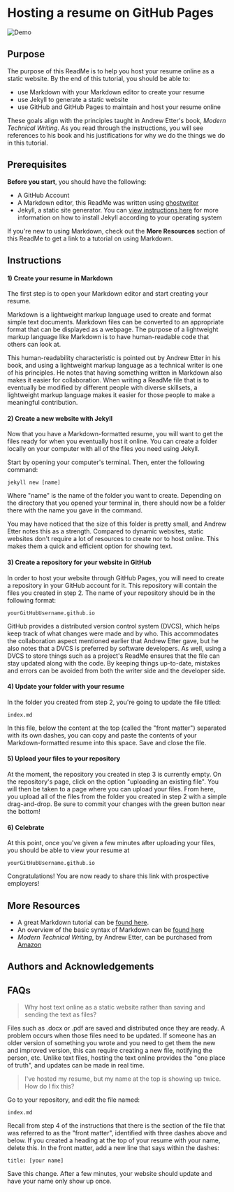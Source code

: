 # Hosting a resume on GitHub Pages

![Demo](https://github.com/gonzal15/gonzal15.github.io/blob/main/A2%20Gif.gif)

## Purpose

The purpose of this ReadMe is to help you host your resume online as a static website. By the end of this tutorial, you should be able to:
- use Markdown with your Markdown editor to create your resume
- use Jekyll to generate a static website
- use GitHub and GitHub Pages to maintain and host your resume online

These goals align with the principles taught in Andrew Etter's book, *Modern Technical Writing*. As you read through the instructions, you will see references to his book and his justifications for why we do the things we do in this tutorial.

## Prerequisites

**Before you start**, you should have the following:

- A GitHub Account
- A Markdown editor, this ReadMe was written using [ghostwriter](https://github.com/KDE/ghostwriter)
- Jekyll, a static site generator. You can [view instructions here](https://jekyllrb.com/docs/installation/) for more information on how to install Jekyll according to your operating system

If you're new to using Markdown, check out the **More Resources** section of this ReadMe to get a link to a tutorial on using Markdown.

## Instructions

#### 1) Create your resume in Markdown

The first step is to open your Markdown editor and start creating your resume.

Markdown is a lightweight markup language used to create and format simple text documents. Markdown files can be converted to an appropriate format that can be displayed as a webpage. The purpose of a lightweight markup language like Markdown is to have human-readable code that others can look at.

This human-readability characteristic is pointed out by Andrew Etter in his book, and using a lightweight markup language as a technical writer is one of his principles. He notes that having something written in Markdown also makes it easier for collaboration. When writing a ReadMe file that is to eventually be modified by different people with diverse skillsets, a lightweight markup language makes it easier for those people to make a meaningful contribution.

#### 2) Create a new website with Jekyll

Now that you have a Markdown-formatted resume, you will want to get the files ready for when you eventually host it online. You can create a folder locally on your computer with all of the files you need using Jekyll.

Start by opening your computer's terminal. Then, enter the following command:  
```
jekyll new [name]
```
Where "name" is the name of the folder you want to create. Depending on the directory that you opened your terminal in, there should now be a folder there with the name you gave in the command.

You may have noticed that the size of this folder is pretty small, and Andrew Etter notes this as a strength. Compared to dynamic websites, static websites don't require a lot of resources to create nor to host online. This makes them a quick and efficient option for showing text.

#### 3) Create a repository for your website in GitHub

In order to host your website through GitHub Pages, you will need to create a repository in your GitHub account for it. This repository will contain the files you created in step 2. The name of your repository should be in the following format:
```
yourGitHubUsername.github.io
```

GitHub provides a distributed version control system (DVCS), which helps keep track of what changes were made and by who. This accommodates the collaboration aspect mentioned earlier that Andrew Etter gave, but he also notes that a DVCS is preferred by software developers. As well, using a DVCS to store things such as a project's ReadMe ensures that the file can stay updated along with the code. By keeping things up-to-date, mistakes and errors can be avoided from both the writer side and the developer side.

#### 4) Update your folder with your resume

In the folder you created from step 2, you're going to update the file titled:
```
index.md
```

In this file, below the content at the top (called the "front matter") separated with its own dashes, you can copy and paste the contents of your Markdown-formatted resume into this space. Save and close the file.

#### 5) Upload your files to your repository

At the moment, the repository you created in step 3 is currently empty. On the repository's page, click on the option "uploading an existing file". You will then be taken to a page where you can upload your files. From here, you upload all of the files from the folder you created in step 2 with a simple drag-and-drop. Be sure to commit your changes with the green button near the bottom!

#### 6) Celebrate

At this point, once you've given a few minutes after uploading your files, you should be able to view your resume at
```
yourGitHubUsername.github.io
```

Congratulations! You are now ready to share this link with prospective employers!

## More Resources

- A great Markdown tutorial can be [found here](https://www.markdowntutorial.com/).
- An overview of the basic syntax of Markdown can be [found here](https://www.markdownguide.org/basic-syntax/)
- *Modern Technical Writing*, by Andrew Etter, can be purchased from [Amazon](https://www.amazon.ca/Modern-Technical-Writing-Introduction-Documentation-ebook/dp/B01A2QL9SS)

## Authors and Acknowledgements

## FAQs

> Why host text online as a static website rather than saving and sending the text as files?

Files such as .docx or .pdf are saved and distributed once they are ready. A problem occurs when those files need to be updated. If someone has an older version of something you wrote and you need to get them the new and improved version, this can require creating a new file, notifying the person, etc. Unlike text files, hosting the text online provides the "one place of truth", and updates can be made in real time.

> I've hosted my resume, but my name at the top is showing up twice. How do I fix this?

Go to your repository, and edit the file named:
```
index.md
```
Recall from step 4 of the instructions that there is the section of the file that was referred to as the "front matter", identified with three dashes above and below. If you created a heading at the top of your resume with your name, delete this. In the front matter, add a new line that says within the dashes:
```
title: [your name]
```
Save this change. After a few minutes, your website should update and have your name only show up once.

